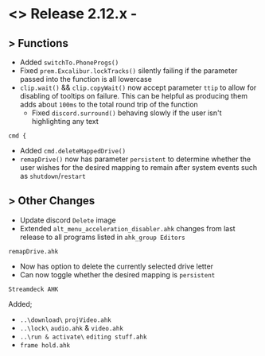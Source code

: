 # <> Release 2.12.x -

## > Functions
- Added `switchTo.PhoneProgs()`
- Fixed `prem.Excalibur.lockTracks()` silently failing if the parameter passed into the function is all lowercase
- `clip.wait()` && `clip.copyWait()` now accept parameter `ttip` to allow for disabling of tooltips on failure. This can be helpful as producing them adds about `100ms` to the total round trip of the function
    - Fixed `discord.surround()` behaving slowly if the user isn't highlighting any text

`cmd {`
- Added `cmd.deleteMappedDrive()`
- `remapDrive()` now has parameter `persistent` to determine whether the user wishes for the desired mapping to remain after system events such as `shutdown`/`restart`


## > Other Changes
- Update discord `Delete` image
- Extended `alt_menu_acceleration_disabler.ahk` changes from last release to all programs listed in `ahk_group Editors`

`remapDrive.ahk`
- Now has option to delete the currently selected drive letter
- Can now toggle whether the desired mapping is `persistent`

`Streamdeck AHK`

Added;
- `..\download\` `projVideo.ahk`
- `..\lock\` `audio.ahk` & `video.ahk`
- `..\run & activate\` `editing stuff.ahk`
- `frame hold.ahk`